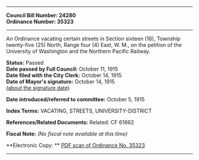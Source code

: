 * * * * *  
  
**Council Bill Number: [](#h0)[](#h2)24280**   
**Ordinance Number: 35323**  
  
* * * * *  
  
An Ordinance vacating certain streets in Section sixteen (16), Township twenty-five (25) North, Range four (4) East, W. M., on the petition of the University of Washington and the Northern Pacific Railway.  
  
**Status:** Passed   
**Date passed by Full Council:** October 11, 1915   
**Date filed with the City Clerk:** October 14, 1915   
**Date of Mayor's signature:** October 14, 1915   
[(about the signature date)](/~public/approvaldate.htm)   
  
  
**Date introduced/referred to committee:** October 5, 1915   
  
**Index Terms:** VACATING, STREETS, UNIVERSITY-DISTRICT  
  
**References/Related Documents:** Related: CF 61662  
  
**Fiscal Note:** *(No fiscal note available at this time)*  
  
**Electronic Copy: ** [PDF scan of Ordinance No. 35323](/~archives/Ordinances/Ord_35323.pdf)  
  
* * * * *  
